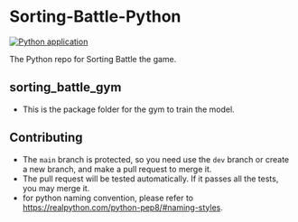 # Sorting-Battle-Python
[![Python application](https://github.com/jerry20091103/Sorting-Battle-Python/actions/workflows/python-app.yml/badge.svg)](https://github.com/jerry20091103/Sorting-Battle-Python/actions/workflows/python-app.yml)

The Python repo for Sorting Battle the game.

## sorting_battle_gym
- This is the package folder for the gym to train the model.

## Contributing
- The `main` branch is protected, so you need use the `dev` branch or create a new branch, and make a pull request to merge it.
- The pull request will be tested automatically. If it passes all the tests, you may merge it.
- for python naming convention, please refer to https://realpython.com/python-pep8/#naming-styles.
